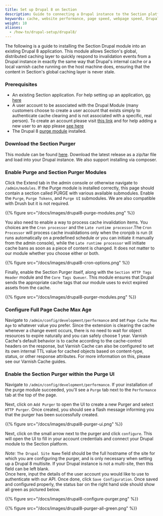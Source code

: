 ```yaml
---
title: Set up Drupal 8 on Section
description: Guide to connecting a Drupal instance to the Section platform with our Drupal module.
keywords: cache, website performance, page speed, webpage speed, Drupal
weight: 10
aliases:
  - /how-to/drupal-setup/drupal8/
---
```


The following is a guide to installing the Section Drupal module into an existing Drupal 8 application. This module allows Section's global, distributed caching layer to quickly respond to invalidation events from a Drupal instance in exactly the same way that Drupal's internal cache or a local varnish cache running on the host machine does, ensuring that the content in Section's global caching layer is never stale.

### Prerequisites

* An existing Section application. For help setting up an application, [go here](https://www.section.io/docs/tutorials/activate-section-io/create-application-edge/)
* A user account to be associated with the Drupal Module (many customers choose to create a user account that exists simply to authenticate cache clearing and is not associated with a specific, real person). To create an account please visit [this link](https://www.section.io/public/register) and for help adding a new user to an app please [see here](https://www.section.io/docs/how-to/user-management/add-a-user-to-your-account/)
* The Drupal 8 [purge module](https://www.drupal.org/project/purge) installed.

### Download the Section Purger

This module can be found [here](https://github.com/section-io/drupal-purger). Download the latest release as a zip/tar file and load into your Drupal instance. We also support installing via composer.

### Enable Purge and Section Purger Modules

Click the Extend tab in the admin console or otherwise navigate to `/admin/modules`. If the Purge module is installed correctly, this page should contain a section called PURGE with various available submodules. Enable the `Purge`, `Purge Tokens`, and `Purge UI` submodules. We are also compatible with Drush but it is not required.

{{% figure src="/docs/images/drupal8-purge-modules.png" %}}

You also need to enable a way to process cache invalidation items. You choices are the `Cron processor` and the `Late runtime processor`.The `Cron Processor` will process cache invalidations only when the cronjob is run (it runs automatically on a predefined schedule or you can initiate it manually from the admin console), while the `Late runtime processor` will initiate cache bans as soon as a piece of content is changed. It does not matter to our module whether you choose either or both.

{{% figure src="/docs/images/drupal8-cron-options.png" %}}

Finally, enable the Section Purger itself, along with the `Section HTTP Tags Header` module and the `Core Tags Queuer`. This module ensures that Drupal sends the appropriate cache tags that our module uses to evict expired assets from the cache.

{{% figure src="/docs/images/drupal8-purger-modules.png" %}}

### Configure Full Page Cache Max Age

Navigate to `/admin/config/development/performance` and set `Page Cache Max Age` to whatever value you prefer. Since the extension is clearing the cache whenever a change event occurs, there is no need to wait for object resources to expire naturally and you can safely choose 1 year. Varnish Cache's default behavior is to cache according to the cache-control headers on the response, but Varnish Cache can also be configured to set its own internal TTL value for cached objects based on content-type, status, or other response attributes. For more information on this, please see our Varnish Cache guides.

### Enable the Section Purger within the Purge UI

Navigate to `/admin/config/development/performance`. If your installation of the purge module succeeded, you'll see a `Purge` tab next to the `Performance` tab at the top of the page.

Next, click on `Add Purger` to open the UI to create a new Purger and select `HTTP Purger`. Once created, you should see a flash message informing you that the purger has been successfully created.

{{% figure src="/docs/images/drupal8-purger-ui.png" %}}

Next, click on the small arrow next to the purger and click `configure`. This will open the UI to fill in your account credentials and connect your Drupal module to the Section platform.

*Note:* `The Drupal Site Name` field should be the full hostname of the site for which you are configuring the purger, and is only necessary when setting up a Drupal 8  multisite. If your Drupal instance is not a multi-site, then this field can be left blank.  
Once here, input the details of the user account you would like to use to authenticate with our API. Once done, click `Save Configuration`. Once saved and configured properly, the status bar on the right hand side should show all green as pictured below.

{{% figure src="/docs/images/drupal8-configure-purger.png" %}}

{{% figure src="/docs/images/drupal8-purger-all-green.png" %}}
